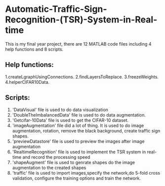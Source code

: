 # Automatic-Traffic-Sign-Recognition-(TSR)-System-in-Real-time
This is my final year project, there are 12 MATLAB code files including 4 help functions and 8 scripts.

## Help functions:
1.createLgraphUsingConnections.
2.findLayersToReplace.
3.freezeWeights.
4.helperCIFAR10Data.

## Scripts:
1. 'DataVisual' file is used to do data visualization
2. 'DoubleTheImbalancedData' file is used to do data augmentation.
3. 'Getcifar-10Data' file is used to get the CIFAR-10 dataset.
4. 'imageAugmentation' file did a lot of thing. It is used to do image augmentation, rotation, remove the black background, create traffic sign shapes.
5. 'previewDatastore' file is used to preview the images after image augmentation
6. 'RealtimeRecognition' file is used to implement the TSR system in real-time and record the processing speed
7. 'shapeAugment' file is used to genrate shapes do the image augmentation to the created shapes
8. 'traffic' file is used to import images,specify the network,do 5-fold cross validation, configure the training options and train the network.
